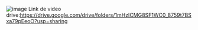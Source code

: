![image](https://github.com/user-attachments/assets/de641466-493f-4926-a1d1-ddc23ecf2f8f)
Link de video drive:https://drive.google.com/drive/folders/1mHzICMG8SF1WC0_8759t7BSxa79pEeoO?usp=sharing
